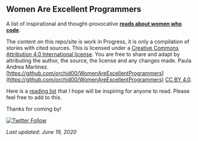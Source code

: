 # 

## Women Are Excellent Programmers

A list of inspirational and thought-provocative **[reads about women who code](https://orchid00.github.io/WomenAreExcellentProgrammers/Reading/)**.


The content on this repo/site is work in Progress, it is only a compilation of stories with cited sources. This is licensed under a [Creative Commons Attribution 4.0 International license](https://creativecommons.org/licenses/by/4.0/). You are free to share and adapt by attributing the author, the source, the license and any changes made. Paula Andrea Martinez. [https://github.com/orchid00/WomenAreExcellentProgrammers](https://github.com/orchid00/WomenAreExcellentProgrammers) [CC BY 4.0](https://creativecommons.org/licenses/by/4.0/).

Here is a [reading list](./Reading) that I hope will be inspiring for anyone to read. Please feel free to add to this.


Thanks for coming by!

 [![Twitter Follow](https://img.shields.io/twitter/follow/orchid00.svg?style=social)](https://twitter.com/orchid00) 


_Last updated:  June 19, 2020_
